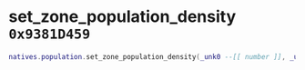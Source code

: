 # set_zone_population_density `0x9381D459`

```lua
natives.population.set_zone_population_density(_unk0 --[[ number ]], _unk1 --[[ number ]])
```